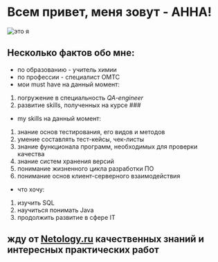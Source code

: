 # Всем привет, меня зовут - **АННА**! #
![это я](https://pravlife.org/sites/default/files/field/image/2020.01.23/2.jpg)

## Несколько фактов обо мне: ##

  * по образованию - учитель химии 
  * по профессии - специалист ОМТС
  * мои must have на данный момент: 

  1.  погружение в специальность *QA-engineer*
  2.  развитие skills, полученных на курсе ###

  * my skills на данный момент: 
  1. знание основ тестирования, его видов и методов
  2. умение составлять тест-кейсы, чек-листы
  3. знание функционала программ, необходимых для проверки качества 
  4. знание систем хранения версий
  5. понимание жизненного цикла разработки ПО
  6. понимание основ клиент-серверного взаимодействия
   
   * что хочу:
  1. изучить SQL
  2. научиться понимать Java
  3. продолжить развитие в сфере IT

## **жду от [Netology.ru](https://netology.ru/) качественных знаний и интересных практических работ** ##
